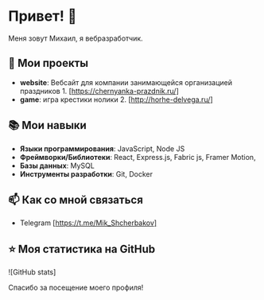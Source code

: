 # Привет! 👋

Меня зовут Михаил, я вебразработчик.

## 🚀 Мои проекты

- **website**: Вебсайт для компании занимающейся организацией праздников 1. [https://chernyanka-prazdnik.ru/]
- **game**: игра крестики нолики 2. [http://horhe-delvega.ru/]

## 📚 Мои навыки

- **Языки программирования**:  JavaScript, Node JS
- **Фреймворки/Библиотеки**: React, Express.js, Fabric js, Framer Motion, 
- **Базы данных**: MySQL
- **Инструменты разработки**: Git, Docker

## 📫 Как со мной связаться

- Telegram [https://t.me/Mik_Shcherbakov]

## ⭐ Моя статистика на GitHub

![GitHub stats]

Спасибо за посещение моего профиля!
